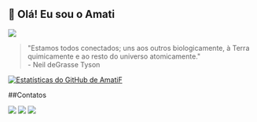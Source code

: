 <h2>👋 Olá! Eu sou o <strong>Amati</strong></h2>  <img src="https://komarev.com/ghpvc/?username=coreosg" />

>"Estamos todos conectados; uns aos outros biologicamente, à Terra quimicamente e ao resto do universo atomicamente." <br> - Neil deGrasse Tyson

[![Estatísticas do GitHub de AmatiF](https://github-readme-stats.vercel.app/api?username=coreosg&count_private=true&show_icons=true&theme=dracula&locale=pt-br)](https://github.com/coreosg/github-readme-stats)


##Contatos
<div>
<a href="#" target="_blank"><img src="https://dcbadge.vercel.app/api/shield/240215672414666753" target="_blank"></a>
<a href = "mailto:amati202accepted@gmail.com"><img src="https://img.shields.io/badge/Gmail-D14836?style=for-the-badge&logo=gmail&logoColor=white" target="_blank"></a>
<a href="https://www.linkedin.com/in/amati-francisco-93aa30177" target="_blank"><img src="https://img.shields.io/badge/-LinkedIn-%230077B5?style=for-the-badge&logo=linkedin&logoColor=white" target="_blank"></a>   
</div>
